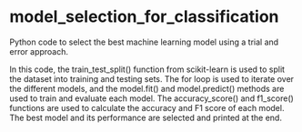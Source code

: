 # model_selection_for_classification
Python code to select the best machine learning model using a trial and error approach.

In this code, the train_test_split() function from scikit-learn is used to split the dataset into training and testing sets. The for loop is used to iterate over the different models, and the model.fit() and model.predict() methods are used to train and evaluate each model. The accuracy_score() and f1_score() functions are used to calculate the accuracy and F1 score of each model. The best model and its performance are selected and printed at the end.
